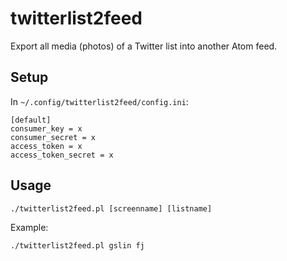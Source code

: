 # twitterlist2feed

Export all media (photos) of a Twitter list into another Atom feed.

Setup
-----

In `~/.config/twitterlist2feed/config.ini`:

    [default]
    consumer_key = x
    consumer_secret = x
    access_token = x
    access_token_secret = x

Usage
-----

    ./twitterlist2feed.pl [screenname] [listname]

Example:

    ./twitterlist2feed.pl gslin fj
